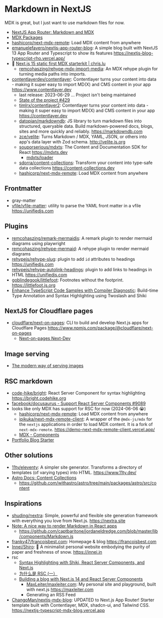 # Markdown in NextJS

MDX is great, but I just want to use markdown files for now.

- [NextJS App Router: Markdown and MDX](https://nextjs.org/docs/app/building-your-application/configuring/mdx)
- [MDX Packages](https://mdxjs.com/packages/)
- [hashicorp/next-mdx-remote](https://github.com/hashicorp/next-mdx-remote): Load MDX content from anywhere
- [emanuelefavero/nextjs-app-router-blog](https://github.com/emanuelefavero/nextjs-app-router-blog): A simple blog built with NextJS 13 App Router and Typescript to show its features <https://nextjs-blog-typescript-rho.vercel.app/>
- 🌟 [Next.js 15 static first MDX starterkit | chris.lu](https://chris.lu/web_development/tutorials/next-js-static-first-mdx-starterkit)
  - [remcohaszing/rehype-mdx-import-media](https://github.com/remcohaszing/rehype-mdx-import-media): An MDX rehype plugin for turning media paths into imports.
- [contentlayerdev/contentlayer](https://github.com/contentlayerdev/contentlayer): Contentlayer turns your content into data - making it super easy to import MD(X) and CMS content in your app <https://www.contentlayer.dev>
  - last release: 2023-06-29 ... Project isn't being maintained
  - [State of the project #429](https://github.com/contentlayerdev/contentlayer/issues/429)
  - [timlrx/contentlayer2](https://github.com/timlrx/contentlayer2): Contentlayer turns your content into data - making it super easy to import MD(X) and CMS content in your app <https://contentlayer.dev>
  - [datopian/markdowndb](https://github.com/datopian/markdowndb): JS library to turn markdown files into structured, queryable data. Build markdown-powered docs, blogs, sites and more quickly and reliably. <https://markdowndb.com>
  - [zce/velite](https://github.com/zce/velite): Turns Markdown / MDX, YAML, JSON, or others into app's data layer with Zod schema. <http://velite.js.org>
  - [souporserious/mdxts](https://github.com/souporserious/mdxts): The Content and Documentation SDK for React <https://mdxts.dev>
    - [mdxts/loader](https://www.mdxts.dev/packages/loader)
  - [sdorra/content-collections](https://github.com/sdorra/content-collections): Transform your content into type-safe data collections <https://content-collections.dev>
  - [hashicorp/next-mdx-remote](https://github.com/hashicorp/next-mdx-remote): Load MDX content from anywhere

## Frontmatter

- gray-matter
- [vfile/vfile-matter](https://github.com/vfile/vfile-matter): utility to parse the YAML front matter in a vfile <https://unifiedjs.com>

## Plugins

- [remcohaszing/remark-mermaidjs](https://github.com/remcohaszing/remark-mermaidjs): A remark plugin to render mermaid diagrams using playwright
- [remcohaszing/rehype-mermaid](https://github.com/remcohaszing/rehype-mermaid): A rehype plugin to render mermaid diagrams
- [rehypejs/rehype-slug](https://github.com/rehypejs/rehype-slug): plugin to add `id` attributes to headings <https://unifiedjs.com>
- [rehypejs/rehype-autolink-headings](https://github.com/rehypejs/rehype-autolink-headings): plugin to add links to headings in HTML <https://unifiedjs.com>
- [goblindegook/littlefoot](https://github.com/goblindegook/littlefoot): Footnotes without the footprint. <https://littlefoot.js.org>
- [Enhance TypeScript Code Samples with Compiler Diagnostic](https://fatihkalifa.com/blog/typescript-twoslash): Build-time Type Annotation and Syntax Highlighting using Twoslash and Shiki

## NextJS for Cloudflare pages

- [cloudflare/next-on-pages](https://github.com/cloudflare/next-on-pages): CLI to build and develop Next.js apps for Cloudflare Pages <https://www.npmjs.com/package/@cloudflare/next-on-pages>
  - [Next-on-pages Next-Dev](https://github.com/cloudflare/next-on-pages/tree/main/internal-packages/next-dev)

## Image serving

- [The modern way of serving images](https://kurtextrem.de/posts/modern-way-of-img)

## RSC markdown

- [code-hike/bright](https://github.com/code-hike/bright): React Server Component for syntax highlighting <https://bright.codehike.org>
- [facebook/docusaurus - Support React Server Components #9089](https://github.com/facebook/docusaurus/issues/9089)
- looks like only MDX has support for RSC for now (2024-06-06 😭)
  - [hashicorp/next-mdx-remote](https://github.com/hashicorp/next-mdx-remote): Load MDX content from anywhere
  - [ipikuka/next-mdx-remote-client](https://github.com/ipikuka/next-mdx-remote-client): A wrapper of the `@mdx-js/mdx` for the `nextjs` applications in order to load MDX content. It is a fork of `next-mdx-remote`. <https://demo-next-mdx-remote-client.vercel.app/>
  - [MDX - Components](https://mdxjs.com/table-of-components/)
- [Portfolio Blog Starter](https://github.com/vercel/examples/tree/main/solutions/blog)

## Other solutions

- [11ty/eleventy](https://github.com/11ty/eleventy): A simpler site generator. Transforms a directory of templates (of varying types) into HTML. <https://www.11ty.dev/>
- [Astro Docs: Content Collections](https://docs.astro.build/en/guides/content-collections/)
  - https://github.com/withastro/astro/tree/main/packages/astro/src/content

## Inspirations

- [shuding/nextra](https://github.com/shuding/nextra): Simple, powerful and flexible site generation framework with everything you love from Next.js. <https://nextra.site>
- [Note: A nice way to render Markdown in React apps](https://jordaneldredge.com/notes/208ba2e8-436d-438e-a3c9-1380e7d7df75/)
  - https://github.com/captbaritone/jordaneldredge.com/blob/master/lib/components/Markdown.js
- [franky47/francoisbest.com](https://github.com/franky47/francoisbest.com): Homepage & blog <https://francoisbest.com>
- [Innei/Shiro](https://github.com/Innei/Shiro): 📜 A minimalist personal website embodying the purity of paper and freshness of snow. <https://innei.in>
- rsc
  - [Syntax Highlighting with Shiki, React Server Components, and Next.js](https://www.luckymedia.dev/blog/syntax-highlighting-with-shiki-react-server-components-and-next-js)
  - [为什么是 RSC (一）](https://innei.in/posts/tech/why-react-server-component-1)
  - [Building a blog with Next.js 14 and React Server Components](https://maxleiter.com/blog/build-a-blog-with-nextjs-13)
    - [MaxLeiter/maxleiter.com](https://github.com/MaxLeiter/maxleiter.com): My personal site and playground, built with next.js <https://maxleiter.com>
    - Generating an RSS Feed
- [ChangoMan/nextjs-mdx-blog](https://github.com/ChangoMan/nextjs-mdx-blog): UPDATED to Next.js App Router! Starter template built with Contentlayer, MDX, shadcn-ui, and Tailwind CSS. <https://nextjs-typescript-mdx-blog.vercel.app>
